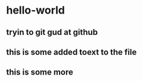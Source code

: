 # hello-world
tryin to git gud at github
-------------------------------------
this is some added toext to the file 
-------------------------------------
this is some more
-------------------------------------

